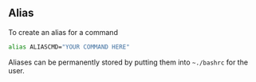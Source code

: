 ## Alias

To create an alias for a command

```bash
alias ALIASCMD="YOUR COMMAND HERE"
```

Aliases can be permanently stored by putting them into `~./bashrc` for the user.